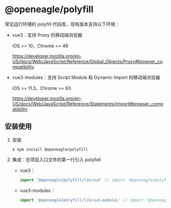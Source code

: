 # @openeagle/polyfill

常见运行环境的 polyfill 代码库，现有版本支持以下环境：

- vue3：支持 Proxy 的移动端浏览器

    iOS >= 10，Chrome >= 49

    https://developer.mozilla.org/en-US/docs/Web/JavaScript/Reference/Global_Objects/Proxy#browser_compatibility

- vue3-modules：支持 Script Module 和 Dynamic Import 的移动端浏览器

    iOS >= 11.3，Chrome >= 63

    https://developer.mozilla.org/en-US/docs/Web/JavaScript/Reference/Statements/import#browser_compatibility

## 安装使用

1. 安装

    ```shell
    $ npm install @openeagle/polyfill
    ```

2. 集成：在项目入口文件的第一行引入 polyfoll

    - vue3：

        ```js
        import '@openeagle/polyfill/lib/vu3' // import '@openeagle/polyfill/dist/vu3'
        ```

    - vue3-modules：

        ```js
        import '@openeagle/polyfill/lib/vu3-modules' // import '@openeagle/polyfill/dist/vu3-modules'
        ```
